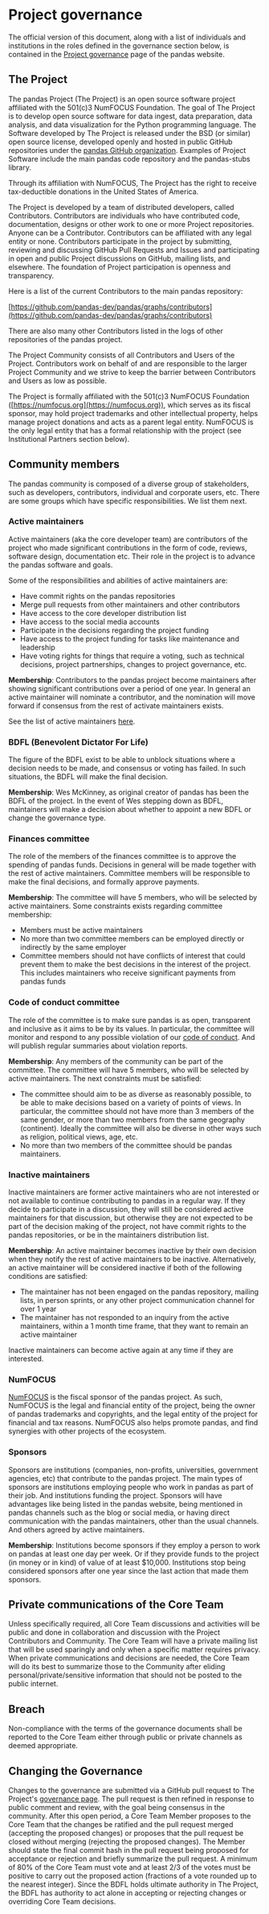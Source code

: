 # Project governance

The official version of this document, along with a list of
individuals and institutions in the roles defined in the governance
section below, is contained in the
[Project governance](https://pandas.pydata.org/about/governance.html)
page of the pandas website.

## The Project

The pandas Project (The Project) is an open source software project affiliated
with the 501(c)3 NumFOCUS Foundation. The goal of The Project is to develop open
source software for data ingest, data preparation, data analysis, and data
visualization for the Python programming language. The Software developed by
The Project is released under the BSD (or similar) open source license,
developed openly and hosted in public GitHub repositories under the [pandas
GitHub organization](https://github.com/pandas-dev). Examples of Project Software
include the main pandas code repository and the pandas-stubs library.

Through its affiliation with NumFOCUS, The Project has the right to receive
tax-deductible donations in the United States of America.

The Project is developed by a team of distributed developers, called
Contributors. Contributors are individuals who have contributed code,
documentation, designs or other work to one or more Project repositories.
Anyone can be a Contributor. Contributors can be affiliated with any legal
entity or none. Contributors participate in the project by submitting,
reviewing and discussing GitHub Pull Requests and Issues and participating in
open and public Project discussions on GitHub, mailing lists, and
elsewhere. The foundation of Project participation is openness and
transparency.

Here is a list of the current Contributors to the main pandas repository:

[https://github.com/pandas-dev/pandas/graphs/contributors](https://github.com/pandas-dev/pandas/graphs/contributors)

There are also many other Contributors listed in the logs of other repositories of
the pandas project.

The Project Community consists of all Contributors and Users of the Project.
Contributors work on behalf of and are responsible to the larger Project
Community and we strive to keep the barrier between Contributors and Users as
low as possible.

The Project is formally affiliated with the 501(c)3 NumFOCUS Foundation
([https://numfocus.org](https://numfocus.org)), which serves as its fiscal
sponsor, may hold project trademarks and other intellectual property, helps
manage project donations and acts as a parent legal entity. NumFOCUS is the
only legal entity that has a formal relationship with the project (see
Institutional Partners section below).

## Community members

The pandas community is composed of a diverse group of stakeholders, such as
developers, contributors, individual and corporate users, etc. There are
some groups which have specific responsibilities. We list them next.

### Active maintainers

Active maintainers (aka the core developer team) are contributors of the
project who made significant contributions in the form of code, reviews,
software design, documentation etc. Their role in the project is to
advance the pandas software and goals.

Some of the responsibilities and abilities of active maintainers are:

- Have commit rights on the pandas repositories
- Merge pull requests from other maintainers and other contributors
- Have access to the core developer distribution list
- Have access to the social media accounts
- Participate in the decisions regarding the project funding
- Have access to the project funding for tasks like maintenance and
  leadership
- Have voting rights for things that require a voting, such as technical
  decisions, project partnerships, changes to project governance, etc.

**Membership**: Contributors to the pandas project become maintainers after
showing significant contributions over a period of one year. In general an
active maintainer will nominate a contributor, and the nomination will move
forward if consensus from the rest of activate maintainers exists.

See the list of active maintainers [here](team.html#maintainers).

### BDFL (Benevolent Dictator For Life)

The figure of the BDFL exist to be able to unblock situations where a decision
needs to be made, and consensus or voting has failed. In such situations, the
BDFL will make the final decision.

**Membership**: Wes McKinney, as original creator of pandas has been the BDFL
of the project. In the event of Wes stepping down as BDFL, maintainers will
make a decision about whether to appoint a new BDFL or change the governance
type.

### Finances committee

The role of the members of the finances committee is to approve the spending
of pandas funds. Decisions in general will be made together with the rest of
active maintainers. Committee members will be responsible to make the final
decisions, and formally approve payments.

**Membership**: The committee will have 5 members, who will be selected by active
maintainers. Some constraints exists regarding committee membership:

- Members must be active maintainers
- No more than two committee members can be employed directly or indirectly
  by the same employer
- Committee members should not have conflicts of interest that could prevent
  them to make the best decisions in the interest of the project. This includes
  maintainers who receive significant payments from pandas funds

### Code of conduct committee

The role of the committee is to make sure pandas is as open, transparent and
inclusive as it aims to be by its values. In particular, the committee will
monitor and respond to any possible violation of our
[code of conduct](../community/coc.html). And will publish regular summaries
about violation reports.

**Membership**: Any members of the community can be part of the committee.
The committee will have 5 members, who will be selected by active maintainers.
The next constraints must be satisfied:

- The committee should aim to be as diverse as reasonably possible, to be able
  to make decisions based on a variety of points of views. In particular, the
  committee should not have more than 3 members of the same gender, or more
  than two members from the same geography (continent). Ideally the committee
  will also be diverse in other ways such as religion, political views,
  age, etc.
- No more than two members of the committee should be pandas maintainers.

### Inactive maintainers

Inactive maintainers are former active maintainers who are not interested or
not available to continue contributing to pandas in a regular way. If they
decide to participate in a discussion, they will still be considered active
maintainers for that discussion, but otherwise they are not expected to be part
of the decision making of the project, not have commit rights to the pandas
repositories, or be in the maintainers distribution list.

**Membership**: An active maintainer becomes inactive by their own decision when
they notify the rest of active maintainers to be inactive. Alternatively, an
active maintainer will be considered inactive if both of the following conditions
are satisfied:

- The maintainer has not been engaged on the pandas repository, mailing lists, in
  person sprints, or any other project communication channel for over 1 year
- The maintainer has not responded to an inquiry from the active maintainers, within
  a 1 month time frame, that they want to remain an active maintainer

Inactive maintainers can become active again at any time if they are interested.

### NumFOCUS

[NumFOCUS](https://numfocus.org) is the fiscal sponsor of the pandas project.
As such, NumFOCUS is the legal and financial entity of the project, being the
owner of pandas trademarks and copyrights, and the legal entity of the
project for financial and tax reasons. NumFOCUS also helps promote pandas, and
find synergies with other projects of the ecosystem.

### Sponsors

Sponsors are institutions (companies, non-profits, universities, government
agencies, etc) that contribute to the pandas project. The main types of
sponsors are institutions employing people who work in pandas as part of their
job. And institutions funding the project. Sponsors will have advantages like
being listed in the pandas website, being mentioned in pandas channels
such as the blog or social media, or having direct communication with the
pandas maintainers, other than the usual channels. And others agreed by
active maintainers.

**Membership**: Institutions become sponsors if they employ a person to work
on pandas at least one day per week. Or if they provide funds to the project
(in money or in kind) of value of at least $10,000. Institutions stop
being considered sponsors after one year since the last action that made them
sponsors.

## Private communications of the Core Team

Unless specifically required, all Core Team discussions and activities will be
public and done in collaboration and discussion with the Project Contributors
and Community. The Core Team will have a private mailing list that will be used
sparingly and only when a specific matter requires privacy. When private
communications and decisions are needed, the Core Team will do its best to
summarize those to the Community after eliding personal/private/sensitive
information that should not be posted to the public internet.

## Breach

Non-compliance with the terms of the governance documents shall be reported to
the Core Team either through public or private channels as deemed appropriate.

## Changing the Governance

Changes to the governance are submitted via a GitHub pull request to The Project's
[governance page](https://github.com/pandas-dev/pandas/blob/main/web/pandas/about/governance.md).
The pull request is then refined in response to public comment and review, with
the goal being consensus in the community.  After this open period, a Core Team
Member proposes to the Core Team that the changes be ratified and the pull
request merged (accepting the proposed changes) or proposes that the pull
request be closed without merging (rejecting the proposed changes). The Member
should state the final commit hash in the pull request being proposed for
acceptance or rejection and briefly summarize the pull request. A minimum of
80% of the Core Team must vote and at least 2/3 of the votes must be positive
to carry out the proposed action (fractions of a vote rounded up to the nearest
integer). Since the BDFL holds ultimate authority in The Project, the BDFL has
authority to act alone in accepting or rejecting changes or overriding Core
Team decisions.
